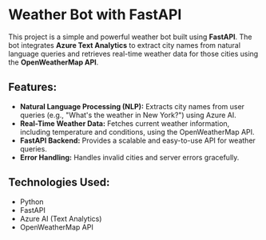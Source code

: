 # Weather Bot with FastAPI

This project is a simple and powerful weather bot built using **FastAPI**. The bot integrates **Azure Text Analytics** to extract city names from natural language queries and retrieves real-time weather data for those cities using the **OpenWeatherMap API**.

## Features:
- **Natural Language Processing (NLP):** Extracts city names from user queries (e.g., "What's the weather in New York?") using Azure AI.
- **Real-Time Weather Data:** Fetches current weather information, including temperature and conditions, using the OpenWeatherMap API.
- **FastAPI Backend:** Provides a scalable and easy-to-use API for weather queries.
- **Error Handling:** Handles invalid cities and server errors gracefully.

## Technologies Used:
- Python
- FastAPI
- Azure AI (Text Analytics)
- OpenWeatherMap API
